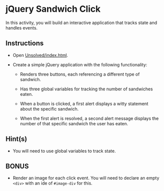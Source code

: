 # jQuery Sandwich Click

In this activity, you will build an interactive application that tracks state and handles events.

## Instructions

* Open [Unsolved/index.html](Unsolved/index.html).

* Create a simple jQuery application with the following functionality:

    * Renders three buttons, each referencing a different type of sandwich. 

    * Has three global variables for tracking the number of sandwiches eaten.

    * When a button is clicked, a first alert displays a witty statement about the specific sandwich.
    
    * When the first alert is resolved, a second alert message displays the number of that specific sandwich the user has eaten.

## Hint(s)

* You will need to use global variables to track state.

## BONUS

* Render an image for each click event. You will need to declare an empty `<div>` with an ide of `#image-div` for this.

